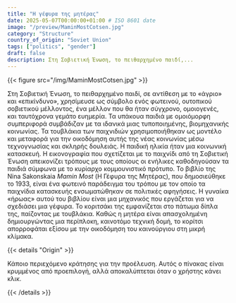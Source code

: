 ```yaml
---
title: "Η γέφυρα της μητέρας"
date: 2025-05-07T00:00:00+01:00 # ISO 8601 date
image: "/preview/MaminMostCotsen.jpg"
category: "Structure"
country_of_origin: "Soviet Union"
tags: ["politics", "gender"]
draft: false
description: Στη Σοβιετική Ένωση, το πειθαρχημένο παιδί,...
---
```




{{< figure src="/img/MaminMostCotsen.jpg" >}}

Στη Σοβιετική Ένωση, το πειθαρχημένο παιδί, σε αντίθεση με το «άγριο» και «επικίνδυνο», χρησίμευσε ως σύμβολο ενός φωτεινού, ουτοπικού σοβιετικού μέλλοντος, ένα μέλλον που θα ήταν σύγχρονο, ομοιογενές, και ταυτόχρονα γεμάτο ευημερία. Τα υπάκουα παιδιά με ομοιόμορφη συμπεριφορά συμβάδιζαν με τα ιδανικά μιας τυποποιημένης, βιομηχανικής κοινωνίας. Τα τουβλάκια των παιχνιδιών χρησιμοποιήθηκαν ως μοντέλο και μεταφορά για την οικοδόμηση αυτής της νέας κοινωνίας μέσω τεχνογνωσίας και σκληρής δουλειάς. Η παιδική ηλικία ήταν μια κοινωνική κατασκευή. Η εικονογραφία που σχετίζεται με το παιχνίδι από τη Σοβιετική Ένωση απεικονίζει τρόπους με τους οποίους οι ενήλικες καθοδηγούσαν τα παιδιά σύμφωνα με το κυρίαρχο κομμουνιστικό πρότυπο. Το βιβλίο της Nina Sakonskaia *Mamin Most* (Η Γέφυρα της Μητέρας), που δημοσιεύθηκε το 1933, είναι ένα φωτεινό παράδειγμα του τρόπου με τον οποίο τα παιχνίδια κατασκευής ενσωματώθηκαν σε πολιτικές αφηγήσεις. Η γυναίκα «ήρωας» αυτού του βιβλίου είναι μια μηχανικός που εργάζεται για να σχεδιάσει μια γέφυρα. Το κοριτσάκι της εμφανίζεται στο πάτωμα δίπλα της, παίζοντας με τουβλάκια. Καθώς η μητέρα είναι απασχολημένη δημιουργώντας μια περίπλοκη, καινοτόμο τεχνική δομή, το κορίτσι απορροφάται εξίσου με την οικοδόμηση του καινούργιου στη μικρή κλίμακα.

{{< details "Origin" >}}

Κάποιο περιεχόμενο κράτησης για την προέλευση. Αυτός ο πίνακας είναι κρυμμένος από προεπιλογή, αλλά αποκαλύπτεται όταν ο χρήστης κάνει κλικ.

{{< /details >}}

